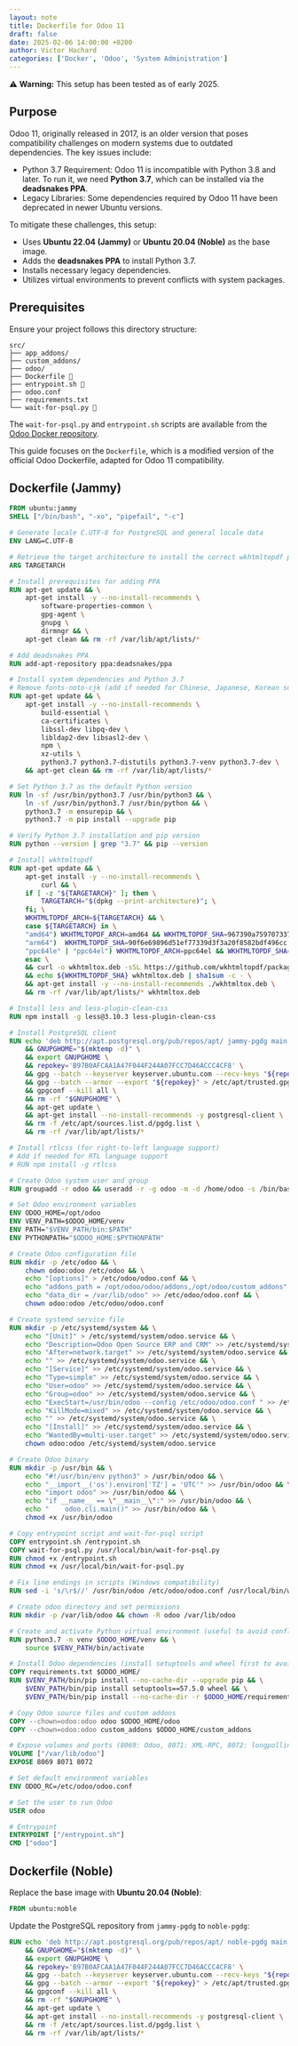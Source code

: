 ```yaml
---
layout: note
title: Dockerfile for Odoo 11
draft: false
date: 2025-02-06 14:00:00 +0200
author: Victor Hachard
categories: ['Docker', 'Odoo', 'System Administration']
---
```


⚠️ **Warning:** This setup has been tested as of early 2025.  

## Purpose  

Odoo 11, originally released in 2017, is an older version that poses compatibility challenges on modern systems due to outdated dependencies. The key issues include:  

- Python 3.7 Requirement: Odoo 11 is incompatible with Python 3.8 and later. To run it, we need **Python 3.7**, which can be installed via the **deadsnakes PPA**.  
- Legacy Libraries: Some dependencies required by Odoo 11 have been deprecated in newer Ubuntu versions.  

To mitigate these challenges, this setup:  

- Uses **Ubuntu 22.04 (Jammy)** or **Ubuntu 20.04 (Noble)** as the base image.  
- Adds the **deadsnakes PPA** to install Python 3.7.  
- Installs necessary legacy dependencies.  
- Utilizes virtual environments to prevent conflicts with system packages.  

## Prerequisites  

Ensure your project follows this directory structure:  

```plaintext
src/
├── app_addons/
├── custom_addons/
├── odoo/
├── Dockerfile 🐳
├── entrypoint.sh 🐳
├── odoo.conf
├── requirements.txt
└── wait-for-psql.py 🐳
```  

The `wait-for-psql.py` and `entrypoint.sh` scripts are available from the [Odoo Docker repository](https://github.com/odoo/docker/blob/master/).  

This guide focuses on the `Dockerfile`, which is a modified version of the official Odoo Dockerfile, adapted for Odoo 11 compatibility.  

## Dockerfile (Jammy)

```dockerfile
FROM ubuntu:jammy
SHELL ["/bin/bash", "-xo", "pipefail", "-c"]

# Generate locale C.UTF-8 for PostgreSQL and general locale data
ENV LANG=C.UTF-8

# Retrieve the target architecture to install the correct wkhtmltopdf package
ARG TARGETARCH

# Install prerequisites for adding PPA
RUN apt-get update && \
    apt-get install -y --no-install-recommends \
        software-properties-common \
        gpg-agent \
        gnupg \
        dirmngr && \
    apt-get clean && rm -rf /var/lib/apt/lists/*

# Add deadsnakes PPA
RUN add-apt-repository ppa:deadsnakes/ppa

# Install system dependencies and Python 3.7
# Remove fonts-noto-cjk (add if needed for Chinese, Japanese, Korean support)
RUN apt-get update && \
    apt-get install -y --no-install-recommends \
        build-essential \
        ca-certificates \
        libssl-dev libpq-dev \
        libldap2-dev libsasl2-dev \
        npm \
        xz-utils \
        python3.7 python3.7-distutils python3.7-venv python3.7-dev \
    && apt-get clean && rm -rf /var/lib/apt/lists/*

# Set Python 3.7 as the default Python version
RUN ln -sf /usr/bin/python3.7 /usr/bin/python3 && \
    ln -sf /usr/bin/python3.7 /usr/bin/python && \
    python3.7 -m ensurepip && \
    python3.7 -m pip install --upgrade pip

# Verify Python 3.7 installation and pip version
RUN python --version | grep "3.7" && pip --version

# Install wkhtmltopdf
RUN apt-get update && \
    apt-get install -y --no-install-recommends \
        curl && \
    if [ -z "${TARGETARCH}" ]; then \
        TARGETARCH="$(dpkg --print-architecture)"; \
    fi; \
    WKHTMLTOPDF_ARCH=${TARGETARCH} && \
    case ${TARGETARCH} in \
    "amd64") WKHTMLTOPDF_ARCH=amd64 && WKHTMLTOPDF_SHA=967390a759707337b46d1c02452e2bb6b2dc6d59  ;; \
    "arm64")  WKHTMLTOPDF_SHA=90f6e69896d51ef77339d3f3a20f8582bdf496cc  ;; \
    "ppc64le" | "ppc64el") WKHTMLTOPDF_ARCH=ppc64el && WKHTMLTOPDF_SHA=5312d7d34a25b321282929df82e3574319aed25c  ;; \
    esac \
    && curl -o wkhtmltox.deb -sSL https://github.com/wkhtmltopdf/packaging/releases/download/0.12.6.1-3/wkhtmltox_0.12.6.1-3.jammy_${WKHTMLTOPDF_ARCH}.deb \
    && echo ${WKHTMLTOPDF_SHA} wkhtmltox.deb | sha1sum -c - \
    && apt-get install -y --no-install-recommends ./wkhtmltox.deb \
    && rm -rf /var/lib/apt/lists/* wkhtmltox.deb

# Install less and less-plugin-clean-css
RUN npm install -g less@3.10.3 less-plugin-clean-css

# Install PostgreSQL client
RUN echo 'deb http://apt.postgresql.org/pub/repos/apt/ jammy-pgdg main' > /etc/apt/sources.list.d/pgdg.list \
    && GNUPGHOME="$(mktemp -d)" \
    && export GNUPGHOME \
    && repokey='B97B0AFCAA1A47F044F244A07FCC7D46ACCC4CF8' \
    && gpg --batch --keyserver keyserver.ubuntu.com --recv-keys "${repokey}" \
    && gpg --batch --armor --export "${repokey}" > /etc/apt/trusted.gpg.d/pgdg.gpg.asc \
    && gpgconf --kill all \
    && rm -rf "$GNUPGHOME" \
    && apt-get update \
    && apt-get install --no-install-recommends -y postgresql-client \
    && rm -f /etc/apt/sources.list.d/pgdg.list \
    && rm -rf /var/lib/apt/lists/*

# Install rtlcss (for right-to-left language support)
# Add if needed for RTL language support
# RUN npm install -g rtlcss

# Create Odoo system user and group
RUN groupadd -r odoo && useradd -r -g odoo -m -d /home/odoo -s /bin/bash odoo

# Set Odoo environment variables
ENV ODOO_HOME=/opt/odoo
ENV VENV_PATH=$ODOO_HOME/venv
ENV PATH="$VENV_PATH/bin:$PATH"
ENV PYTHONPATH="$ODOO_HOME:$PYTHONPATH"

# Create Odoo configuration file
RUN mkdir -p /etc/odoo && \
    chown odoo:odoo /etc/odoo && \
    echo "[options]" > /etc/odoo/odoo.conf && \
    echo "addons_path = /opt/odoo/odoo/addons,/opt/odoo/custom_addons" >> /etc/odoo/odoo.conf && \
    echo "data_dir = /var/lib/odoo" >> /etc/odoo/odoo.conf && \
    chown odoo:odoo /etc/odoo/odoo.conf

# Create systemd service file
RUN mkdir -p /etc/systemd/system && \
    echo "[Unit]" > /etc/systemd/system/odoo.service && \
    echo "Description=Odoo Open Source ERP and CRM" >> /etc/systemd/system/odoo.service && \
    echo "After=network.target" >> /etc/systemd/system/odoo.service && \
    echo "" >> /etc/systemd/system/odoo.service && \
    echo "[Service]" >> /etc/systemd/system/odoo.service && \
    echo "Type=simple" >> /etc/systemd/system/odoo.service && \
    echo "User=odoo" >> /etc/systemd/system/odoo.service && \
    echo "Group=odoo" >> /etc/systemd/system/odoo.service && \
    echo "ExecStart=/usr/bin/odoo --config /etc/odoo/odoo.conf " >> /etc/systemd/system/odoo.service && \
    echo "KillMode=mixed" >> /etc/systemd/system/odoo.service && \
    echo "" >> /etc/systemd/system/odoo.service && \
    echo "[Install]" >> /etc/systemd/system/odoo.service && \
    echo "WantedBy=multi-user.target" >> /etc/systemd/system/odoo.service && \
    chown odoo:odoo /etc/systemd/system/odoo.service

# Create Odoo binary
RUN mkdir -p /usr/bin && \
    echo "#!/usr/bin/env python3" > /usr/bin/odoo && \
    echo "__import__('os').environ['TZ'] = 'UTC'" >> /usr/bin/odoo && \
    echo "import odoo" >> /usr/bin/odoo && \
    echo "if __name__ == \"__main__\":" >> /usr/bin/odoo && \
    echo "    odoo.cli.main()" >> /usr/bin/odoo && \
    chmod +x /usr/bin/odoo

# Copy entrypoint script and wait-for-psql script
COPY entrypoint.sh /entrypoint.sh
COPY wait-for-psql.py /usr/local/bin/wait-for-psql.py
RUN chmod +x /entrypoint.sh
RUN chmod +x /usr/local/bin/wait-for-psql.py

# Fix line endings in scripts (Windows compatibility)
RUN sed -i 's/\r$//' /usr/bin/odoo /etc/odoo/odoo.conf /usr/local/bin/wait-for-psql.py /entrypoint.sh /etc/systemd/system/odoo.service

# Create odoo directory and set permissions
RUN mkdir -p /var/lib/odoo && chown -R odoo /var/lib/odoo

# Create and activate Python virtual environment (useful to avoid conflicts with system packages)
RUN python3.7 -m venv $ODOO_HOME/venv && \
    source $VENV_PATH/bin/activate

# Install Odoo dependencies (install setuptools and wheel first to avoid Use_2to3 error)
COPY requirements.txt $ODOO_HOME/
RUN $VENV_PATH/bin/pip install --no-cache-dir --upgrade pip && \
    $VENV_PATH/bin/pip install setuptools==57.5.0 wheel && \
    $VENV_PATH/bin/pip install --no-cache-dir -r $ODOO_HOME/requirements.txt

# Copy Odoo source files and custom addons
COPY --chown=odoo:odoo odoo $ODOO_HOME/odoo
COPY --chown=odoo:odoo custom_addons $ODOO_HOME/custom_addons

# Expose volumes and ports (8069: Odoo, 8071: XML-RPC, 8072: longpolling)
VOLUME ["/var/lib/odoo"]
EXPOSE 8069 8071 8072

# Set default environment variables
ENV ODOO_RC=/etc/odoo/odoo.conf

# Set the user to run Odoo
USER odoo

# Entrypoint
ENTRYPOINT ["/entrypoint.sh"]
CMD ["odoo"]
```

## Dockerfile (Noble)

Replace the base image with **Ubuntu 20.04 (Noble)**:

```dockerfile
FROM ubuntu:noble
```

Update the PostgreSQL repository from `jammy-pgdg` to `noble-pgdg`:
    
```dockerfile
RUN echo 'deb http://apt.postgresql.org/pub/repos/apt/ noble-pgdg main' > /etc/apt/sources.list.d/pgdg.list \
    && GNUPGHOME="$(mktemp -d)" \
    && export GNUPGHOME \
    && repokey='B97B0AFCAA1A47F044F244A07FCC7D46ACCC4CF8' \
    && gpg --batch --keyserver keyserver.ubuntu.com --recv-keys "${repokey}" \
    && gpg --batch --armor --export "${repokey}" > /etc/apt/trusted.gpg.d/pgdg.gpg.asc \
    && gpgconf --kill all \
    && rm -rf "$GNUPGHOME" \
    && apt-get update \
    && apt-get install --no-install-recommends -y postgresql-client \
    && rm -f /etc/apt/sources.list.d/pgdg.list \
    && rm -rf /var/lib/apt/lists/*
```
